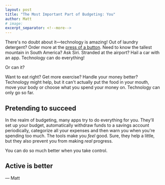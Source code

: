 ```yaml
---
layout: post
title: "The Most Important Part of Budgeting: You"
author: Matt
# image:
excerpt_separator: <!--more-->
---
```


There's no doubt about it&mdash;technology is amazing!  Out of laundry detergent?  Order more at the [press of a button](https://www.amazon.com/ddb/learn-more).  Need to know the tallest mountain in South America?  Ask Siri.  Stranded at the airport?  Hail a car with an app.  Technology can do everything!

Or can it?

<!--more-->

Want to eat right?  Get more exercise?  Handle your money better?  Technology might help, but it can't actually put the food in your mouth, move your body or choose what you spend your money on.  Technology can only go so far.

## Pretending to succeed

In the realm of budgeting, many apps try to do everything for you.  They'll set up your budget, automatically withdraw funds to a savings account periodically, categorize all your expenses and then warn you when you're spending too much.  The tools make you *feel* good.  Sure, they help a little, but they also prevent you from making *real* progress.

You can do so much better when you take control.

## Active is better



&mdash; Matt
